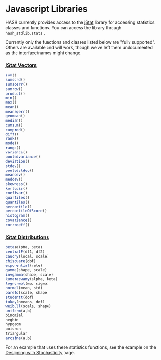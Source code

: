 # Javascript Libraries

HASH currently provides access to the [jStat](http://jstat.github.io/distributions.html) library for accessing statistics classes and functions. You can access the library through `hash_stdlib.stats` .

Currently only the functions and classes listed below are "fully supported". Others are available and will work, though we've left them undocumented as the interface/names might change.

### [jStat Vectors](http://jstat.github.io/vector.html)

```javascript
sum()
sumsqrd()
sumsqerr()
sumrow()
product()
min()
max()
mean()
meansqerr()
geomean()
median()
cumsum()
cumprod()
diff()
rank()
mode()
range()
variance()
pooledvariance()
deviation()
stdev()
pooledstdev()
meandev()
meddev()
skewness()
kurtosis()
coeffvar()
quartiles()
quantiles()
percentile()
percentileOfScore()
histogram()
covariance()
corrcoeff()
```

### [jStat Distributions](http://jstat.github.io/distributions.html)

```javascript
beta(alpha, beta)
centralF(df1, df2)
cauchy(local, scale)
chisquare(dof)
exponential(rate)
gamma(shape, scale)
invgamma(shape, scale)
kumaraswamy(alpha, beta)
lognormal(mu, sigma)
normal(mean, std)
pareto(scale, shape)
studentt(dof) 
tukey(nmeans, dof)
weibull(scale, shape)
uniform(a,b)
binomial
negbin
hypgeom
poisson
triangular
arcsine(a,b)
```

For an example that uses these statistics functions, see the example on the [Designing with Stochasticity](../concepts/designing-with-stochasticity.md) page.


